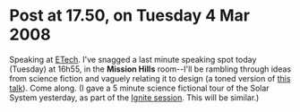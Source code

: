 # Post at 17.50, on Tuesday 4 Mar 2008

Speaking at [ETech](http://en.oreilly.com/et2008/ "O'Reilly Emerging Tech
2008."). I've snagged a last minute speaking spot today (Tuesday) at 16h55, in
the **Mission Hills** room--I'll be rambling through ideas from science
fiction and vaguely relating it to design (a toned version of [this
talk](/notes/2006/02/scifi/ "Sci-fi I like.")). Come along. (I gave a 5 minute
science fictional tour of the Solar System yesterday, as part of the [Ignite
session](http://en.oreilly.com/et2008/public/schedule/detail/2002 "5 minute
talks."). This will be similar.)
